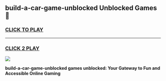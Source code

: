 
## build-a-car-game-unblocked Unblocked Games👋
<h3>
<a href="https://news.freeplayer.one?title=build-a-car-game-unblocked&ref=16F">CLICK TO PLAY</a></h3>
<hr>

<h3>
<a href="https://news.freeplayer.one?title=build-a-car-game-unblocked&ref=16F">CLICK 2 PLAY</a>
  
</h3>

<a href="https://news.freeplayer.one?title=build-a-car-game-unblocked&ref=16F/"><img src="https://clearcache.store/games.png"></a>


**build-a-car-game-unblocked games unblocked: Your Gateway to Fun and Accessible Online Gaming**
